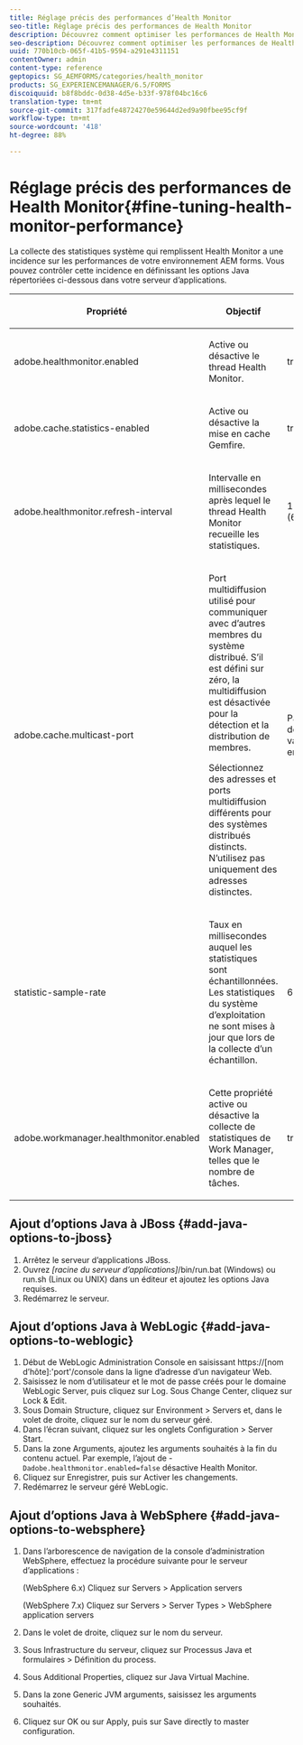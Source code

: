```yaml
---
title: Réglage précis des performances d’Health Monitor
seo-title: Réglage précis des performances de Health Monitor
description: Découvrez comment optimiser les performances de Health Monitor
seo-description: Découvrez comment optimiser les performances de Health Monitor
uuid: 770b10cb-065f-41b5-9594-a291e4311151
contentOwner: admin
content-type: reference
geptopics: SG_AEMFORMS/categories/health_monitor
products: SG_EXPERIENCEMANAGER/6.5/FORMS
discoiquuid: b8f8bddc-0d38-4d5e-b33f-978f04bc16c6
translation-type: tm+mt
source-git-commit: 317fadfe48724270e59644d2ed9a90fbee95cf9f
workflow-type: tm+mt
source-wordcount: '418'
ht-degree: 88%

---
```



# Réglage précis des performances de Health Monitor{#fine-tuning-health-monitor-performance}

La collecte des statistiques système qui remplissent Health Monitor a une incidence sur les performances de votre environnement AEM forms. Vous pouvez contrôler cette incidence en définissant les options Java répertoriées ci-dessous dans votre serveur d’applications.

<table>
 <thead>
  <tr>
   <th><p>Propriété</p></th>
   <th><p>Objectif</p></th>
   <th><p>Valeur par défaut</p></th>
  </tr>
 </thead>
 <tbody>
  <tr>
   <td><p>adobe.healthmonitor.enabled</p></td>
   <td><p>Active ou désactive le thread Health Monitor.</p></td>
   <td><p>true</p></td>
  </tr>
  <tr>
   <td><p>adobe.cache.statistics-enabled</p></td>
   <td><p>Active ou désactive la mise en cache Gemfire.</p></td>
   <td><p>true</p></td>
  </tr>
  <tr>
   <td><p>adobe.healthmonitor.refresh-interval</p></td>
   <td><p>Intervalle en millisecondes après lequel le thread Health Monitor recueille les statistiques.</p></td>
   <td><p>10 minutes (600 000 millisecondes)</p></td>
  </tr>
  <tr>
   <td><p>adobe.cache.multicast-port</p></td>
   <td><p>Port multidiffusion utilisé pour communiquer avec d’autres membres du système distribué. S’il est défini sur zéro, la multidiffusion est désactivée pour la détection et la distribution de membres. </p><p>Sélectionnez des adresses et ports multidiffusion différents pour des systèmes distribués distincts. N’utilisez pas uniquement des adresses distinctes.</p></td>
   <td><p>Pas de valeur par défaut. Les valeurs valides sont comprises entre 0 et 65535.</p></td>
  </tr>
  <tr>
   <td><p>statistic-sample-rate</p></td>
   <td><p>Taux en millisecondes auquel les statistiques sont échantillonnées. Les statistiques du système d’exploitation ne sont mises à jour que lors de la collecte d’un échantillon.</p></td>
   <td><p>600000</p></td>
  </tr>
  <tr>
   <td><p>adobe.workmanager.healthmonitor.enabled</p></td>
   <td><p>Cette propriété active ou désactive la collecte de statistiques de Work Manager, telles que le nombre de tâches.</p></td>
   <td><p>true</p></td>
  </tr>
 </tbody>
</table>

## Ajout d’options Java à JBoss {#add-java-options-to-jboss}

1. Arrêtez le serveur d’applications JBoss.
1. Ouvrez *[racine du serveur d’applications]*/bin/run.bat (Windows) ou run.sh (Linux ou UNIX) dans un éditeur et ajoutez les options Java requises.
1. Redémarrez le serveur.

## Ajout d’options Java à WebLogic  {#add-java-options-to-weblogic}

1. Début de WebLogic Administration Console en saisissant https://[nom d’hôte]:&#39;port&#39;/console dans la ligne d’adresse d’un navigateur Web.
1. Saisissez le nom d’utilisateur et le mot de passe créés pour le domaine WebLogic Server, puis cliquez sur Log. Sous Change Center, cliquez sur Lock &amp; Edit.
1. Sous Domain Structure, cliquez sur Environment > Servers et, dans le volet de droite, cliquez sur le nom du serveur géré.
1. Dans l’écran suivant, cliquez sur les onglets Configuration > Server Start.
1. Dans la zone Arguments, ajoutez les arguments souhaités à la fin du contenu actuel. Par exemple, l’ajout de - `Dadobe.healthmonitor.enabled=false` désactive Health Monitor.
1. Cliquez sur Enregistrer, puis sur Activer les changements.
1. Redémarrez le serveur géré WebLogic.

## Ajout d’options Java à WebSphere  {#add-java-options-to-websphere}

1. Dans l’arborescence de navigation de la console d’administration WebSphere, effectuez la procédure suivante pour le serveur d’applications :

   (WebSphere 6.x) Cliquez sur Servers > Application servers

   (WebSphere 7.x) Cliquez sur Servers > Server Types > WebSphere application servers

1. Dans le volet de droite, cliquez sur le nom du serveur.
1. Sous Infrastructure du serveur, cliquez sur Processus Java et formulaires > Définition du process.
1. Sous Additional Properties, cliquez sur Java Virtual Machine.
1. Dans la zone Generic JVM arguments, saisissez les arguments souhaités.
1. Cliquez sur OK ou sur Apply, puis sur Save directly to master configuration.

